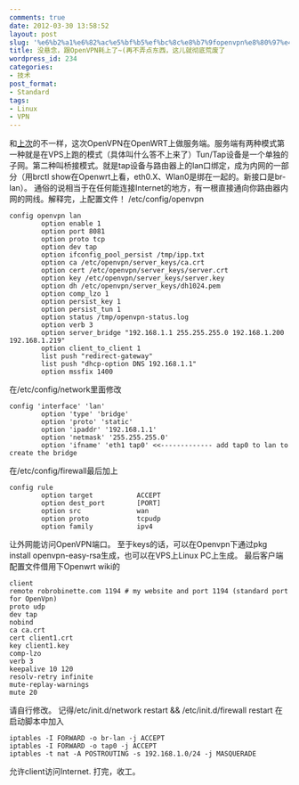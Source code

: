 ```yaml
---
comments: true
date: 2012-03-30 13:58:52
layout: post
slug: '%e6%b2%a1%e6%82%ac%e5%bf%b5%ef%bc%8c%e8%b7%9fopenvpn%e8%80%97%e4%b8%8a%e4%ba%86%e5%86%8d%e4%b8%8d%e5%bc%84%e7%82%b9%e4%b8%9c%e8%a5%bf%ef%bc%8c%e8%bf%99%e5%84%bf%e5%b0%b1%e5%bd%bb%e5%ba%95%e8%8d%92'
title: 没悬念，跟OpenVPN耗上了~(再不弄点东西，这儿就彻底荒废了
wordpress_id: 234
categories:
- 技术
post_format:
- Standard
tags:
- Linux
- VPN
---
```


和[上次](http://blog.izheteng.us/?p=209)的不一样，这次OpenVPN在OpenWRT上做服务端。服务端有两种模式第一种就是在VPS上跑的模式（具体叫什么答不上来了）Tun/Tap设备是一个单独的子网。第二种叫桥接模式。就是tap设备与路由器上的lan口绑定，成为内网的一部分（用brctl show在Openwrt上看，eth0.X、Wlan0是绑在一起的。新接口是br-lan）。
通俗的说相当于在任何能连接Internet的地方，有一根直接通向你路由器内网的网线。解释完，上配置文件！
/etc/config/openvpn

    
     
    config openvpn lan
            option enable 1
            option port 8081
            option proto tcp
            option dev tap
            option ifconfig_pool_persist /tmp/ipp.txt
            option ca /etc/openvpn/server_keys/ca.crt
            option cert /etc/openvpn/server_keys/server.crt
            option key /etc/openvpn/server_keys/server.key
            option dh /etc/openvpn/server_keys/dh1024.pem
            option comp_lzo 1
            option persist_key 1
            option persist_tun 1
            option status /tmp/openvpn-status.log
            option verb 3
            option server_bridge "192.168.1.1 255.255.255.0 192.168.1.200 192.168.1.219"
            option client_to_client 1
            list push "redirect-gateway"
            list push "dhcp-option DNS 192.168.1.1"
            option mssfix 1400
    


在/etc/config/network里面修改


    
     
    config 'interface' 'lan'
            option 'type' 'bridge'
            option 'proto' 'static'
            option 'ipaddr' '192.168.1.1'
            option 'netmask' '255.255.255.0'
            option 'ifname' 'eth1 tap0' <<------------- add tap0 to lan to create the bridge
    


在/etc/config/firewall最后加上

    
     
    config rule
            option target           ACCEPT
            option dest_port        [PORT]
            option src              wan
            option proto            tcpudp
            option family           ipv4
    


让外网能访问OpenVPN端口。
至于keys的话，可以在Openvpn下通过pkg install openvpn-easy-rsa生成，也可以在VPS上Linux PC上生成。
最后客户端配置文件借用下Openwrt wiki的

    
     
    client
    remote robrobinette.com 1194 # my website and port 1194 (standard port for OpenVpn)
    proto udp
    dev tap
    nobind
    ca ca.crt
    cert client1.crt
    key client1.key
    comp-lzo
    verb 3
    keepalive 10 120
    resolv-retry infinite
    mute-replay-warnings
    mute 20
    

请自行修改。
记得/etc/init.d/network restart && /etc/init.d/firewall restart
在启动脚本中加入

    
     
    iptables -I FORWARD -o br-lan -j ACCEPT
    iptables -I FORWARD -o tap0 -j ACCEPT
    iptables -t nat -A POSTROUTING -s 192.168.1.0/24 -j MASQUERADE
    

允许client访问Internet.
打完，收工。
